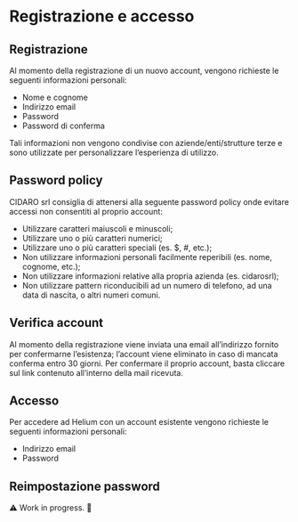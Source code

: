 # Registrazione e accesso

## Registrazione

Al momento della registrazione di un nuovo account, vengono richieste le seguenti informazioni personali:

- Nome e cognome
- Indirizzo email
- Password
- Password di conferma

Tali informazioni non vengono condivise con aziende/enti/strutture terze e sono utilizzate per personalizzare l’esperienza di utilizzo.

## Password policy

CIDARO srl consiglia di attenersi alla seguente password policy onde evitare accessi non consentiti al proprio account:
- Utilizzare caratteri maiuscoli e minuscoli;
- Utilizzare uno o più caratteri numerici;
- Utilizzare uno o più caratteri speciali (es. $, #, etc.);
- Non utilizzare informazioni personali facilmente reperibili (es. nome, cognome, etc.);
- Non utilizzare informazioni relative alla propria azienda (es. cidarosrl);
- Non utilizzare pattern riconducibili ad un numero di telefono, ad una data di nascita, o altri numeri comuni.

## Verifica account

Al momento della registrazione viene inviata una email all’indirizzo fornito per confermarne l’esistenza; l’account viene eliminato in caso di mancata conferma entro 30 giorni. Per confermare il proprio account, basta cliccare sul link contenuto all’interno della mail ricevuta.

## Accesso 

Per accedere ad Helium con un account esistente vengono richieste le seguenti informazioni personali:
- Indirizzo email
- Password

## Reimpostazione password

:warning: Work in progress. :construction: